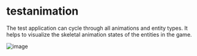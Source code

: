 # testanimation

The test application can cycle through all animations and entity types. It helps to visualize
the skeletal animation states of the entities in the game.

![image](https://raw.githubusercontent.com/wiki/mgerhardy/engine/images/dwarf.jpeg)
